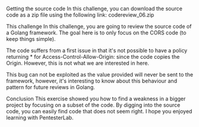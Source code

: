 Getting the source code
In this challenge, you can download the source code as a zip file using the following link: codereview_06.zip

This challenge
In this challenge, you are going to review the source code of a Golang framework. The goal here is to only focus on the CORS code (to keep things simple).

The code suffers from a first issue in that it's not possible to have a policy returning * for Access-Control-Allow-Origin: since the code copies the Origin. However, this is not what we are interested in here.

This bug can not be exploited as the value provided will never be sent to the framework, however, it's interesting to know about this behaviour and pattern for future reviews in Golang.

Conclusion
This exercise showed you how to find a weakness in a bigger project by focusing on a subset of the code. By digging into the source code, you can easily find code that does not seem right. I hope you enjoyed learning with PentesterLab.
